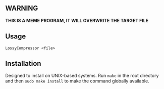 ## WARNING
 **THIS IS A MEME PROGRAM, IT WILL OVERWRITE THE TARGET FILE**
## Usage
`LossyCompressor <file>` 

## Installation
Designed to install on UNIX-based systems. Run `make` in the root directory and then `sudo make install` to make the command globally available.

